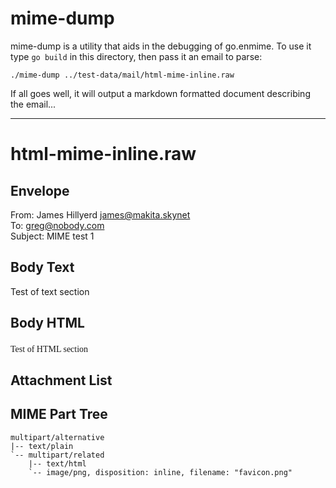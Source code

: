 mime-dump
=========

mime-dump is a utility that aids in the debugging of go.enmime.  To use it type
`go build` in this directory, then pass it an email to parse:

    ./mime-dump ../test-data/mail/html-mime-inline.raw

If all goes well, it will output a markdown formatted document describing the
email...

----

html-mime-inline.raw
====================

Envelope
--------
From: James Hillyerd <james@makita.skynet>  
To: greg@nobody.com  
Subject: MIME test 1  

Body Text
---------
Test of text section

Body HTML
---------
<html><head></head><body style="word-wrap: break-word; -webkit-nbsp-mode: space; -webkit-line-break: after-white-space; "><font class="Apple-style-span" face="'Comic Sans MS'">Test of HTML section</font><img height="16" width="16" apple-width="yes" apple-height="yes" id="4579722f-d53d-45d0-88bc-f8209a2ca569" src="cid:8B8481A2-25CA-4886-9B5A-8EB9115DD064@skynet"></body></html>

Attachment List
---------------

MIME Part Tree
--------------
    multipart/alternative
    |-- text/plain
    `-- multipart/related
        |-- text/html
        `-- image/png, disposition: inline, filename: "favicon.png"
